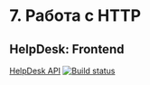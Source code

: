 # 7. Работа с HTTP
## HelpDesk: Frontend

[HelpDesk API](https://bochkarevatat.github.io/hw-ahj-front-hd/)
[![Build status](https://ci.appveyor.com/api/projects/status/kh2b08bou7mo8luj?svg=true)](https://ci.appveyor.com/project/bochkarevatat/hw-ahj-front-hd)
